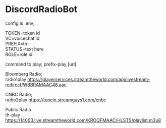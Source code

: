 # DiscordRadioBot

config is .env;  

TOKEN=token id  
VC=voicechat id  
PREFIX=th-  
STATUS=text here  
ROLE=role id

command to play;
prefix-play [url]



Bloomberg Radio;  
radio1play https://playerservices.streamtheworld.com/api/livestream-redirect/WBBRAMAAC48.aac

CNBC Radio;  
radio2play https://tunein.streamguys1.com/cnbc

Public Radio  
th-play https://14003.live.streamtheworld.com/KROQFMAAC/HLSTS/playlist.m3u8
